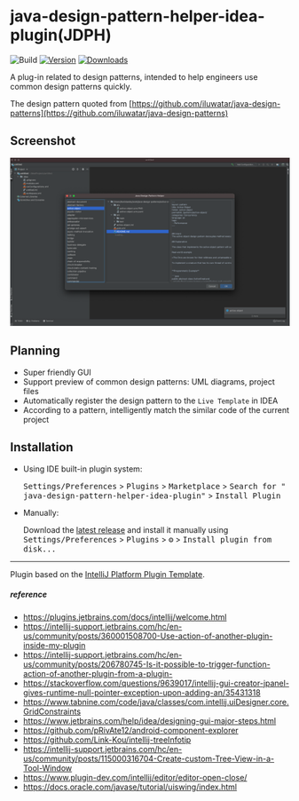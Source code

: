# java-design-pattern-helper-idea-plugin(JDPH)

![Build](https://github.com/konbluesky/java-design-pattern-helper-idea-plugin/workflows/Build/badge.svg)
[![Version](https://img.shields.io/jetbrains/plugin/v/PLUGIN_ID.svg)](https://plugins.jetbrains.com/plugin/PLUGIN_ID)
[![Downloads](https://img.shields.io/jetbrains/plugin/d/PLUGIN_ID.svg)](https://plugins.jetbrains.com/plugin/PLUGIN_ID)

<!-- Plugin description -->

A plug-in related to design patterns, intended to help engineers use common design patterns quickly. 

The design pattern quoted from [https://github.com/iluwatar/java-design-patterns](https://github.com/iluwatar/java-design-patterns)

<!-- Plugin description end -->

## Screenshot
![mainDialog](./images/mainDialog-1.png "mainDialog")
## Planning

- Super friendly GUI
- Support preview of common design patterns: UML diagrams, project files
- Automatically register the design pattern to the `Live Template` in IDEA
- According to a pattern, intelligently match the similar code of the current project

## Installation

- Using IDE built-in plugin system:

  <kbd>Settings/Preferences</kbd> > <kbd>Plugins</kbd> > <kbd>Marketplace</kbd> > <kbd>Search for "
  java-design-pattern-helper-idea-plugin"</kbd> >
  <kbd>Install Plugin</kbd>

- Manually:

  Download the [latest release](https://github.com/konbluesky/java-design-pattern-helper-idea-plugin/releases/latest)
  and install it manually using
  <kbd>Settings/Preferences</kbd> > <kbd>Plugins</kbd> > <kbd>⚙️</kbd> > <kbd>Install plugin from disk...</kbd>

---
Plugin based on the [IntelliJ Platform Plugin Template][template].

[template]: https://github.com/JetBrains/intellij-platform-plugin-template

##### reference

- https://plugins.jetbrains.com/docs/intellij/welcome.html
- https://intellij-support.jetbrains.com/hc/en-us/community/posts/360001508700-Use-action-of-another-plugin-inside-my-plugin
- https://intellij-support.jetbrains.com/hc/en-us/community/posts/206780745-Is-it-possible-to-trigger-function-action-of-another-plugin-from-a-plugin-
- https://stackoverflow.com/questions/9639017/intellij-gui-creator-jpanel-gives-runtime-null-pointer-exception-upon-adding-an/35431318
- https://www.tabnine.com/code/java/classes/com.intellij.uiDesigner.core.GridConstraints
- https://www.jetbrains.com/help/idea/designing-gui-major-steps.html
- https://github.com/pRivAte12/android-component-explorer
- https://github.com/Link-Kou/intellij-treeInfotip
- https://intellij-support.jetbrains.com/hc/en-us/community/posts/115000316704-Create-custom-Tree-View-in-a-Tool-Window
- https://www.plugin-dev.com/intellij/editor/editor-open-close/
- https://docs.oracle.com/javase/tutorial/uiswing/index.html
